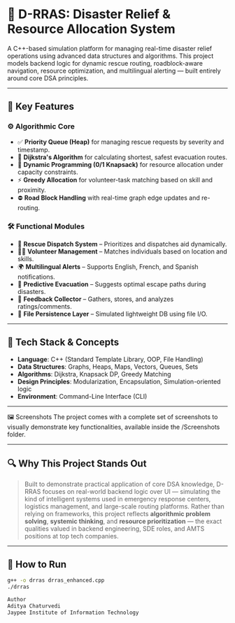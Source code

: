 # 🚨 D-RRAS: Disaster Relief & Resource Allocation System

A C++-based simulation platform for managing real-time disaster relief operations using advanced data structures and algorithms. This project models backend logic for dynamic rescue routing, roadblock-aware navigation, resource optimization, and multilingual alerting — built entirely around core DSA principles.

---

## 📌 Key Features

### ⚙️ Algorithmic Core
- ✅ **Priority Queue (Heap)** for managing rescue requests by severity and timestamp.
- 📍 **Dijkstra's Algorithm** for calculating shortest, safest evacuation routes.
- 🎯 **Dynamic Programming (0/1 Knapsack)** for resource allocation under capacity constraints.
- ⚡ **Greedy Allocation** for volunteer-task matching based on skill and proximity.
- ⛔ **Road Block Handling** with real-time graph edge updates and re-routing.

### 🛠️ Functional Modules
- 🚨 **Rescue Dispatch System** – Prioritizes and dispatches aid dynamically.
- 🧑‍🚒 **Volunteer Management** – Matches individuals based on location and skills.
- 🌍 **Multilingual Alerts** – Supports English, French, and Spanish notifications.
- 🧭 **Predictive Evacuation** – Suggests optimal escape paths during disasters.
- 💬 **Feedback Collector** – Gathers, stores, and analyzes ratings/comments.
- 💾 **File Persistence Layer** – Simulated lightweight DB using file I/O.

---

## 🧠 Tech Stack & Concepts

- **Language**: C++ (Standard Template Library, OOP, File Handling)
- **Data Structures**: Graphs, Heaps, Maps, Vectors, Queues, Sets
- **Algorithms**: Dijkstra, Knapsack DP, Greedy Matching
- **Design Principles**: Modularization, Encapsulation, Simulation-oriented logic
- **Environment**: Command-Line Interface (CLI)

---

🖼️ Screenshots
The project comes with a complete set of screenshots to visually demonstrate key functionalities, available inside the /Screenshots folder.

---

## 🔍 Why This Project Stands Out

> Built to demonstrate practical application of core DSA knowledge, D-RRAS focuses on real-world backend logic over UI — simulating the kind of intelligent systems used in emergency response centers, logistics management, and large-scale routing platforms.
Rather than relying on frameworks, this project reflects **algorithmic problem solving**, **systemic thinking**, and **resource prioritization** — the exact qualities valued in backend engineering, SDE roles, and AMTS positions at top tech companies.

---

## 🧾 How to Run

```bash
g++ -o drras drras_enhanced.cpp
./drras

Author
Aditya Chaturvedi
Jaypee Institute of Information Technology
